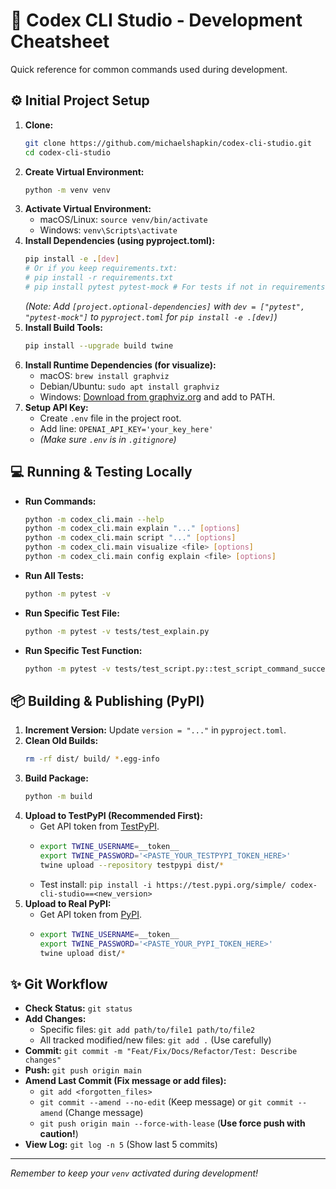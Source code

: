 # 🧰 Codex CLI Studio - Development Cheatsheet

Quick reference for common commands used during development.

## ⚙️ Initial Project Setup

1.  **Clone:**
    ```bash
    git clone https://github.com/michaelshapkin/codex-cli-studio.git
    cd codex-cli-studio
    ```
2.  **Create Virtual Environment:**
    ```bash
    python -m venv venv
    ```
3.  **Activate Virtual Environment:**
    *   macOS/Linux: `source venv/bin/activate`
    *   Windows: `venv\Scripts\activate`
4.  **Install Dependencies (using pyproject.toml):**
    ```bash
    pip install -e .[dev]
    # Or if you keep requirements.txt:
    # pip install -r requirements.txt
    # pip install pytest pytest-mock # For tests if not in requirements
    ```
    *(Note: Add `[project.optional-dependencies]` with `dev = ["pytest", "pytest-mock"]` to `pyproject.toml` for `pip install -e .[dev]`)*
5.  **Install Build Tools:**
    ```bash
    pip install --upgrade build twine
    ```
6.  **Install Runtime Dependencies (for visualize):**
    *   macOS: `brew install graphviz`
    *   Debian/Ubuntu: `sudo apt install graphviz`
    *   Windows: [Download from graphviz.org](https://graphviz.org/download/) and add to PATH.
7.  **Setup API Key:**
    *   Create `.env` file in the project root.
    *   Add line: `OPENAI_API_KEY='your_key_here'`
    *   *(Make sure `.env` is in `.gitignore`)*

## 💻 Running & Testing Locally

*   **Run Commands:**
    ```bash
    python -m codex_cli.main --help
    python -m codex_cli.main explain "..." [options]
    python -m codex_cli.main script "..." [options]
    python -m codex_cli.main visualize <file> [options]
    python -m codex_cli.main config explain <file> [options]
    ```
*   **Run All Tests:**
    ```bash
    python -m pytest -v
    ```
*   **Run Specific Test File:**
    ```bash
    python -m pytest -v tests/test_explain.py
    ```
*   **Run Specific Test Function:**
    ```bash
    python -m pytest -v tests/test_script.py::test_script_command_success
    ```

## 📦 Building & Publishing (PyPI)

1.  **Increment Version:** Update `version = "..."` in `pyproject.toml`.
2.  **Clean Old Builds:**
    ```bash
    rm -rf dist/ build/ *.egg-info
    ```
3.  **Build Package:**
    ```bash
    python -m build
    ```
4.  **Upload to TestPyPI (Recommended First):**
    *   Get API token from [TestPyPI](https://test.pypi.org/).
    *   ```bash
        export TWINE_USERNAME=__token__
        export TWINE_PASSWORD='<PASTE_YOUR_TESTPYPI_TOKEN_HERE>'
        twine upload --repository testpypi dist/*
        ```
    *   Test install: `pip install -i https://test.pypi.org/simple/ codex-cli-studio==<new_version>`
5.  **Upload to Real PyPI:**
    *   Get API token from [PyPI](https://pypi.org/).
    *   ```bash
        export TWINE_USERNAME=__token__
        export TWINE_PASSWORD='<PASTE_YOUR_PYPI_TOKEN_HERE>'
        twine upload dist/*
        ```

## ✨ Git Workflow

*   **Check Status:** `git status`
*   **Add Changes:**
    *   Specific files: `git add path/to/file1 path/to/file2`
    *   All tracked modified/new files: `git add .` (Use carefully)
*   **Commit:** `git commit -m "Feat/Fix/Docs/Refactor/Test: Describe changes"`
*   **Push:** `git push origin main`
*   **Amend Last Commit (Fix message or add files):**
    *   `git add <forgotten_files>`
    *   `git commit --amend --no-edit` (Keep message) or `git commit --amend` (Change message)
    *   `git push origin main --force-with-lease` (**Use force push with caution!**)
*   **View Log:** `git log -n 5` (Show last 5 commits)

---

*Remember to keep your `venv` activated during development!*